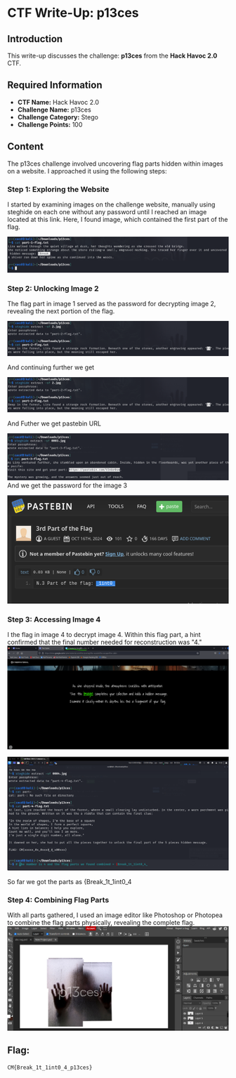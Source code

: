 # CTF Write-Up: p13ces

## Introduction

This write-up discusses the challenge: **p13ces** from the **Hack Havoc 2.0** CTF.

## Required Information

- **CTF Name:** Hack Havoc 2.0
- **Challenge Name:** p13ces
- **Challenge Category:** Stego
- **Challenge Points:** 100

## Content
The p13ces challenge involved uncovering flag parts hidden within images on a website. I approached it using the following steps:

### Step 1: Exploring the Website
I started by examining images on the challenge website, manually using steghide on each one without any password until I reached an image located at this link. Here, I found image, which contained the first part of the flag.

![](src\images\10.png)
### Step 2: Unlocking Image 2
The flag part in image 1 served as the password for decrypting image 2, revealing the next portion of the flag.

![](src\images\11.png)

And continuing further we get

![](src\images\11.png)

And Futher we get pastebin URL

![](src\images\12.png)
And we get the password for the image 3 

![](src\images\13.png)

### Step 3: Accessing Image 4 
I the flag in image 4 to decrypt image 4. Within this flag part, a hint confirmed that the final number needed for reconstruction was "4."
![](src\images\14.png)

![](src\images\15.png)

So far we got the parts as {Break_1t_1int0_4
### Step 4: Combining Flag Parts
With all parts gathered, I used an image editor like Photoshop or Photopea to combine the flag parts physically, revealing the complete flag.
![](src\images\16.png)

## Flag: 
    CM{Break_1t_1int0_4_p13ces}                 


